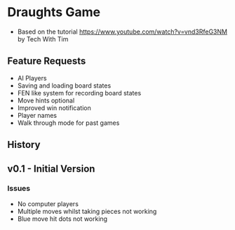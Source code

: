 # Draughts Game

- Based on the tutorial https://www.youtube.com/watch?v=vnd3RfeG3NM by Tech With Tim

## Feature Requests

- AI Players
- Saving and loading board states
- FEN like system for recording board states
- Move hints optional
- Improved win notification
- Player names
- Walk through mode for past games

## History

## v0.1 - Initial Version

### Issues

- No computer players
- Multiple moves whilst taking pieces not working
- Blue move hit dots not working
